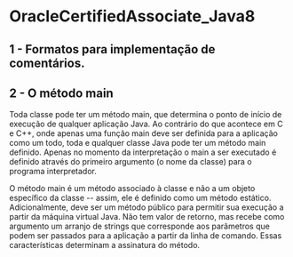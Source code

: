 # OracleCertifiedAssociate_Java8

## 1 - Formatos para implementação de comentários.


## 2 - O método main
Toda classe pode ter um método main, que determina o ponto de início de execução de qualquer aplicação Java. Ao contrário do que acontece em C e C++, onde apenas uma função main deve ser definida para a aplicação como um todo, toda e qualquer classe Java pode ter um método main definido. Apenas no momento da interpretação o main a ser executado é definido através do primeiro argumento (o nome da classe) para o programa interpretador.

O método main é um método associado à classe e não a um objeto específico da classe -- assim, ele é definido como um método estático. Adicionalmente, deve ser um método público para permitir sua execução a partir da máquina virtual Java. Não tem valor de retorno, mas recebe como argumento um arranjo de strings que corresponde aos parâmetros que podem ser passados para a aplicação a partir da linha de comando. Essas características determinam a assinatura do método.


 
